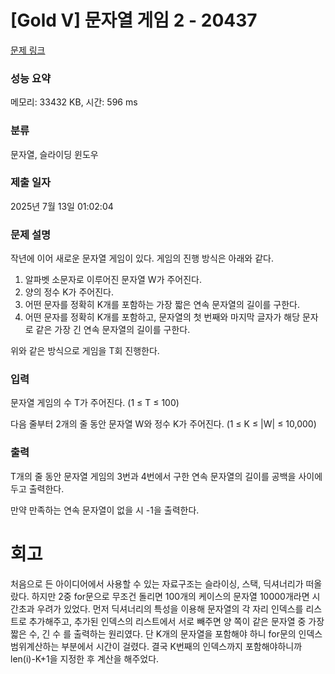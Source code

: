 # [Gold V] 문자열 게임 2 - 20437 

[문제 링크](https://www.acmicpc.net/problem/20437) 

### 성능 요약

메모리: 33432 KB, 시간: 596 ms

### 분류

문자열, 슬라이딩 윈도우

### 제출 일자

2025년 7월 13일 01:02:04

### 문제 설명

<p>작년에 이어 새로운 문자열 게임이 있다. 게임의 진행 방식은 아래와 같다.</p>

<ol>
	<li>알파벳 소문자로 이루어진 문자열 W가 주어진다.</li>
	<li>양의 정수 K가 주어진다.</li>
	<li>어떤 문자를 정확히 K개를 포함하는 가장 짧은 연속 문자열의 길이를 구한다.</li>
	<li>어떤 문자를 정확히 K개를 포함하고, 문자열의 첫 번째와 마지막 글자가 해당 문자로 같은 가장 긴 연속 문자열의 길이를 구한다.</li>
</ol>

<p>위와 같은 방식으로 게임을 T회 진행한다.</p>

### 입력 

 <p>문자열 게임의 수 T가 주어진다. (1 ≤ T ≤ 100)</p>

<p>다음 줄부터 2개의 줄 동안 문자열 W와 정수 K가 주어진다. (1 ≤ K ≤ |W| ≤ 10,000) </p>

### 출력 

 <p>T개의 줄 동안 문자열 게임의 3번과 4번에서 구한 연속 문자열의 길이를 공백을 사이에 두고 출력한다.</p>

<p>만약 만족하는 연속 문자열이 없을 시 -1을 출력한다.</p>

# 회고

처음으로 든 아이디어에서 사용할 수 있는 자료구조는 슬라이싱, 스택, 딕셔너리가 떠올랐다. 하지만 2중 for문으로 무조건 돌리면 100개의 케이스의 문자열 10000개라면 시간초과 우려가 있었다. 먼저 딕셔너리의 특성을 이용해 문자열의 각 자리 인덱스를 리스트로 추가해주고, 추가된 인덱스의 리스트에서 서로 빼주면 양 쪽이 같은 문자열 중 가장 짧은 수, 긴 수 를 출력하는 원리였다. 단 K개의 문자열을 포함해야 하니 for문의 인덱스 범위계산하는 부분에서 시간이 걸렸다. 결국 K번째의 인덱스까지 포함해야하니까 len(i)-K+1을 지정한 후 계산을 해주었다.
